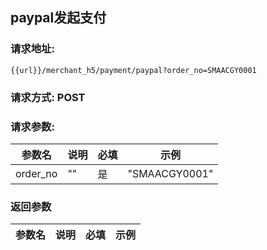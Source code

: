 ## paypal发起支付
### 请求地址:
```
{{url}}/merchant_h5/payment/paypal?order_no=SMAACGY0001
```
### 请求方式: POST  
### 请求参数:  

|参数名|说明|必填|示例|  
 |---|---|---|---|  
|order_no|""|是|"SMAACGY0001"|  
### 返回参数  

|参数名|说明|必填|示例|  
 |---|---|---|---|  
